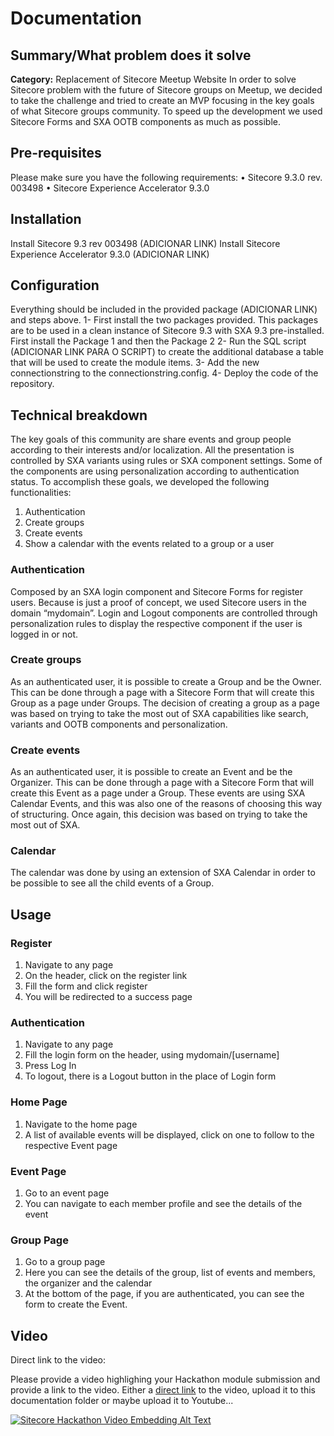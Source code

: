 ﻿# Documentation
## Summary/What problem does it solve
**Category:** Replacement of Sitecore Meetup Website
In order to solve Sitecore problem with the future of Sitecore groups on Meetup, we decided to take the challenge and tried to create an MVP focusing in the key goals of what Sitecore groups community.
To speed up the development we used Sitecore Forms and SXA OOTB components as much as possible.

## Pre-requisites
Please make sure you have the following requirements:
•	Sitecore 9.3.0 rev. 003498 
•	Sitecore Experience Accelerator 9.3.0

## Installation
Install Sitecore 9.3 rev 003498 (ADICIONAR LINK)
Install Sitecore Experience Accelerator 9.3.0 (ADICIONAR LINK)

## Configuration
Everything should be included in the provided package (ADICIONAR LINK) and steps above.
1- First install the two packages provided. This packages are to be used in a clean instance of Sitecore 9.3 with SXA 9.3 pre-installed. First install the Package 1 and then the Package 2
2- Run the SQL script (ADICIONAR LINK PARA O SCRIPT) to create the additional database a table that will be used to create the module items.
3- Add the new connectionstring to the connectionstring.config.
4- Deploy the code of the repository.
 
## Technical breakdown
The key goals of this community are share events and group people according to their interests and/or localization.
All the presentation is controlled by SXA variants using rules or SXA component settings. Some of the components are using personalization according to authentication status.
To accomplish these goals, we developed the following functionalities:
1.	Authentication
2.	Create groups
3.	Create events
4.	Show a calendar with the events related to a group or a user

### Authentication
Composed by an SXA login component and Sitecore Forms for register users.
Because is just a proof of concept, we used Sitecore users in the domain “mydomain”.
Login and Logout components are controlled through personalization rules to display the respective component if the user is logged in or not.

### Create groups
As an authenticated user, it is possible to create a Group and be the Owner.
This can be done through a page with a Sitecore Form that will create this Group as a page under Groups.
The decision of creating a group as a page was based on trying to take the most out of SXA capabilities like search, variants and OOTB components and personalization.

### Create events
As an authenticated user, it is possible to create an Event and be the Organizer.
This can be done through a page with a Sitecore Form that will create this Event as a page under a Group.
These events are using SXA Calendar Events, and this was also one of the reasons of choosing this way of structuring. Once again, this decision was based on trying to take the most out of SXA.

### Calendar
The calendar was done by using an extension of SXA Calendar in order to be possible to see all the child events of a Group.

## Usage
### Register
1.	Navigate to any page
2.	On the header, click on the register link
3.	Fill the form and click register
4.	You will be redirected to a success page

### Authentication
1.	Navigate to any page
2.	Fill the login form on the header, using mydomain/[username]
3.	Press Log In
4.	To logout, there is a Logout button in the place of Login form 

### Home Page
1.	Navigate to the home page
2.	A list of available events will be displayed, click on one to follow to the respective Event page

### Event Page
1.	Go to an event page
2.	You can navigate to each member profile and see the details of the event	

### Group Page
1.	Go to a group page
2.	Here you can see the details of the group, list of events and members, the organizer and the calendar
3.	At the bottom of the page, if you are authenticated, you can see the form to create the Event.

## Video
Direct link to the video:  

Please provide a video highlighing your Hackathon module submission and provide a link to the video. Either a [direct link](https://www.youtube.com/watch?v=EpNhxW4pNKk) to the video, upload it to this documentation folder or maybe upload it to Youtube...

[![Sitecore Hackathon Video Embedding Alt Text](https://img.youtube.com/vi/EpNhxW4pNKk/0.jpg)](https://www.youtube.com/watch?v=EpNhxW4pNKk)